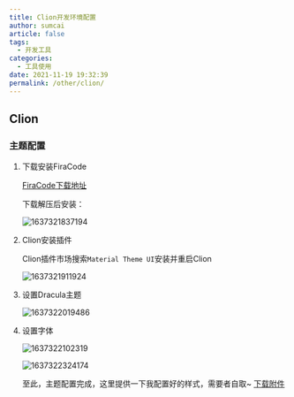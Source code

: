 ```yaml
---
title: Clion开发环境配置
author: sumcai
article: false
tags: 
  - 开发工具
categories: 
  - 工具使用
date: 2021-11-19 19:32:39
permalink: /other/clion/
---
```


## Clion

### 主题配置

1. 下载安装FiraCode

   [FiraCode下载地址](https://github.com/tonsky/FiraCode)

   下载解压后安装：

   ![1637321837194](http://up.iogl.cn/2022/04/f95c0f68f06b57ffd7597551a2f7d184.png)

2. Clion安装插件

   Clion插件市场搜索`Material Theme UI`安装并重启Clion

   ![1637321911924](http://up.iogl.cn/2022/04/13006853c1be84742d7ebf76450d1a5c.png)

3. 设置Dracula主题

   ![1637322019486](http://up.iogl.cn/2022/04/49d8a01ff759a08d7080fba8188c0804.png)

4. 设置字体

   ![1637322102319](http://up.iogl.cn/2022/04/b3558f5cfa09fae9b5d8fa3436e56aef.png)

   ![1637322324174](http://up.iogl.cn/2022/04/abb3ba3d511267f49d28dc5694eaf2ed.png)

   

   至此，主题配置完成，这里提供一下我配置好的样式，需要者自取~   [下载附件](assets/ExtDracula.jar)

